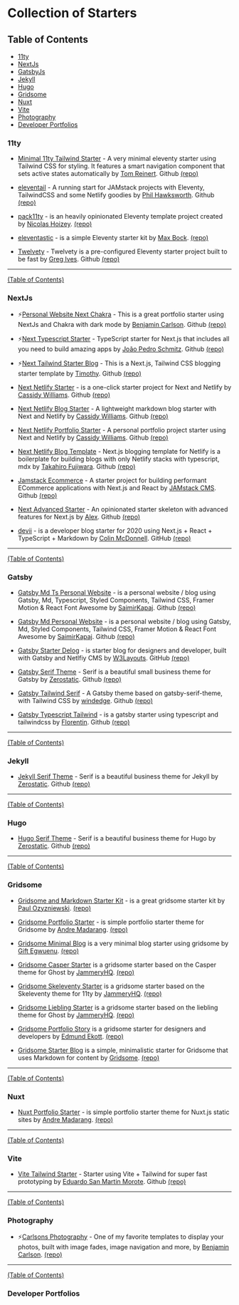 # Collection of Starters

## Table of Contents

- [11ty](#11ty)
- [NextJs](#nextjs)
- [GatsbyJs](#gatsby)
- [Jekyll](#jekyll)
- [Hugo](#hugo)
- [Gridsome](#gridsome)
- [Nuxt](#nuxt)
- [Vite](#vite)
- [Photography](#photography)
- [Developer Portfolios](#developer-portfolios)




### 11ty

- [Minimal 11ty Tailwind Starter](https://clever-newton-cbb08a.netlify.app) - A very minimal eleventy starter using Tailwind CSS for styling.  It features a smart navigation component that sets active states automatically by [Tom Reinert](https://github.com/tomreinert).  Github [(repo)](https://github.com/tomreinert/minimal-11ty-tailwind-starter)


- [eleventail](https://eleventail.netlify.app) - A running start for JAMstack projects with Eleventy, TailwindCSS and some Netlify goodies by [Phil Hawksworth](https://www.hawksworx.com).  Github [(repo)](https://github.com/philhawksworth/eleventail)


- [pack11ty](https://pack11ty.dev) - is an heavily opinionated Eleventy template project created by [Nicolas Hoizey](https://nicolas-hoizey.com). [(repo)](https://github.com/nhoizey/pack11ty)
  

- [eleventastic](https://eleventastic.netlify.app) - is a simple Eleventy starter kit by [Max Bock](https://mxb.dev). [(repo)](https://github.com/maxboeck/eleventastic)
  

- [Twelvety](https://twelvety.netlify.app) - Twelvety is a pre-configured Eleventy starter project built to be fast by [Greg Ives](https://gregives.co.uk).  Github [(repo)](https://github.com/gregives/Twelvety)
  


------------------
[(Table of Contents)](#table-of-contents)


### NextJs

- ⚡️[Personal Website Next Chakra](https://github.com/bjcarlson42/personal-website-nextjs-chakra) - This is a great portfolio starter using NextJs and Chakra with dark mode by [Benjamin Carlson](https://benjamincarlson.io).  Github [(repo)](https://github.com/bjcarlson42/personal-website-nextjs-chakra)


- ⚡️[Next Typescript Starter](https://nextjs-starter-ts.vercel.app) - TypeScript starter for Next.js that includes all you need to build amazing apps by [João Pedro Schmitz](https://joaopedro.dev).  Github [(repo)](https://github.com/jpedroschmitz/typescript-nextjs-starter)


- ⚡️[Next Tailwind Starter Blog](https://tailwind-nextjs-starter-blog.vercel.app) - This is a Next.js, Tailwind CSS blogging starter template by [Timothy](https://www.timlrx.com).  Github [(repo)](https://github.com/timlrx/tailwind-nextjs-starter-blog)


- [Next Netlify Starter](https://next-starter.netlify.app) - is a one-click starter project for Next and Netlify by [Cassidy Williams](https://cassidoo.co).  Github  [(repo)](https://github.com/cassidoo/next-netlify-starter)
  

- [Next Netlify Blog Starter](https://next-netlify-blog-starter.netlify.app) - A lightweight markdown blog starter with Next and Netlify by [Cassidy Williams](https://cassidoo.co).  Github  [(repo)](https://github.com/cassidoo/next-netlify-blog-starter)


- [Next Netlify Portfolio Starter](https://next-portfolio-starter.netlify.app) - A personal portfolio project starter using Next and Netlify by [Cassidy Williams](https://cassidoo.co).  Github  [(repo)](https://github.com/cassidoo/next-netlify-portfolio-starter)


- [Next Netlify Blog Template](https://nextjs-netlify-blog-template.netlify.app) - Next.js blogging template for Netlify is a boilerplate for building blogs with only Netlify stacks with typescript, mdx by [Takahiro Fujiwara](https://github.com/wutali).  Github [(repo)](https://github.com/wutali/nextjs-netlify-blog-template)


- [Jamstack Ecommerce](https://www.jamstackecommerce.dev) - A starter project for building performant ECommerce applications with Next.js and React by [JAMstack CMS](https://github.com/jamstack-cms).  Github [(repo)](https://github.com/jamstack-cms/jamstack-ecommerce)
  

- [Next Advanced Starter](https://nextjs-advanced-starter.vercel.app) - An opinionated starter skeleton with advanced features for Next.js by [Alex](https://gogl.io).  Github  [(repo)](https://github.com/agcty/nextjs-advanced-starter)
 

- [devii](https://devii.dev) - is a developer blog starter for 2020 using Next.js + React + TypeScript + Markdown by [Colin McDonnell](https://colinhacks.com).   GitHub [(repo)](https://github.com/colinhacks/devii)
  


------------------
[(Table of Contents)](#table-of-contents)


### Gatsby

- [Gatsby Md Ts Personal Website](https://gatsby-markdown-typescript-personal-website.netlify.app) - is a personal website / blog using Gatsby, Md, Typescript, Styled Components, Tailwind CSS, Framer Motion & React Font Awesome by [SaimirKapaj](https://github.com/SaimirKapaj).  Github [(repo)](https://github.com/SaimirKapaj/gatsby-markdown-typescript-personal-website)

- [Gatsby Md Personal Website](https://gatsby-markdown-personal-website.netlify.app) - is a personal website / blog using Gatsby, Md, Styled Components, Tailwind CSS, Framer Motion & React Font Awesome by [SaimirKapaj](https://github.com/SaimirKapaj).  Github [(repo)](https://github.com/SaimirKapaj/gatsby-markdown-personal-website)


- [Gatsby Starter Delog](https://delog-w3layouts.netlify.app) - is starter blog for designers and developer, built with Gatsby and Netlfiy CMS by [W3Layouts](https://github.com/W3Layouts).  GitHub [(repo)](https://github.com/W3Layouts/gatsby-starter-delog)
  

- [Gatsby Serif Theme](https://gatsby-serif.netlify.app) - Serif is a beautiful small business theme for Gatsby by [Zerostatic](https://www.zerostatic.io).  Github [(repo)](https://github.com/zerostaticthemes/gatsby-serif-theme)


- [Gatsby Tailwind Serif](https://gatsby-tailwind-serif.netlify.app) - A Gatsby theme based on gatsby-serif-theme, with Tailwind CSS by [windedge](https://github.com/windedge).  Github [(repo)](https://github.com/windedge/gatsby-tailwind-serif)


- [Gatsby Typescript Tailwind](https://gatsby-typescript-tailwind.netlify.app) - is a gatsby starter using typescript and tailwindcss by [Florentin](https://ecklf.com).  Github [(repo)](https://github.com/impulse/gatsby-typescript-tailwind)


------------------
[(Table of Contents)](#table-of-contents)


### Jekyll

- [Jekyll Serif Theme](https://jekyll-serif.netlify.app) - Serif is a beautiful business theme for Jekyll by [Zerostatic](https://www.zerostatic.io).  Github [(repo)](https://github.com/zerostaticthemes/jekyll-serif-theme)

------------------
[(Table of Contents)](#table-of-contents)


### Hugo

- [Hugo Serif Theme](https://hugo-serif.netlify.app) - Serif is a beautiful business theme for Hugo by [Zerostatic](https://www.zerostatic.io).  Github [(repo)](https://github.com/zerostaticthemes/hugo-serif-theme)

------------------
[(Table of Contents)](#table-of-contents)



### Gridsome

- [Gridsome and Markdown Starter Kit](https://gridsome-and-markdown-starter-kit.netlify.app) - is a great gridsome starter kit by [Paul Ozyzniewski](https://www.paulthedeveloper.com).   [(repo)](https://github.com/OziOcb/Gridsome-and-Markdown-Starter-Kit)
  

- [Gridsome Portfolio Starter](https://gridsome-portfolio-starter.netlify.app) - is simple portfolio starter theme for Gridsome by [Andre Madarang](https://andremadarang.com).   [(repo)](https://github.com/drehimself/gridsome-portfolio-starter)


- [Gridsome Minimal Blog](https://gridsome-blog-telerik.netlify.app) is a very minimal blog starter using gridsome by [Gift Egwuenu](https://www.giftegwuenu.dev).    [(repo)](https://github.com/lauragift21/gridsome-minimal-blog)


- [Gridsome Casper Starter](https://casper.jammeryhq.com) is a gridsome starter based on the Casper theme for Ghost by [JammeryHQ](https://jammeryhq.com).   [(repo)](https://github.com/jammeryhq/gridsome-starter-casper-v3)
  

- [Gridsome Skeleventy Starter](https://skeleventy.jammeryhq.com) is a gridsome starter based on the Skeleventy theme for 11ty by [JammeryHQ](https://jammeryhq.com).   [(repo)](https://github.com/jammeryhq/gridsome-starter-skeleventy)
  

- [Gridsome Liebling Starter](https://liebling.jammeryhq.com) is a gridsome starter based on the liebling theme for Ghost by [JammeryHQ](https://jammeryhq.com).   [(repo)](https://github.com/jammeryhq/gridsome-starter-liebling)
  

- [Gridsome Portfolio Story](https://gridsome-portfolio-story.netlify.app) is a gridsome starter for designers and developers by [Edmund Ekott](https://timfon.dev).    [(repo)](https://github.com/Edmund1645/gridsome-portfolio-story)
 

- [Gridsome Starter Blog](https://gridsome-starter-blog.netlify.app) is a simple, minimalistic starter for Gridsome that uses Markdown for content by [Gridsome](https://gridsome.org).    [(repo)](https://github.com/gridsome/gridsome-starter-blog)


------------------
[(Table of Contents)](#table-of-contents)

### Nuxt

- [Nuxt Portfolio Starter](https://nuxt-portfolio-starter.netlify.app) - is simple portfolio starter theme for Nuxt.js static sites by [Andre Madarang](https://andremadarang.com). [(repo)](https://github.com/drehimself/nuxt-portfolio-starter)


------------------
[(Table of Contents)](#table-of-contents)


### Vite

- [Vite Tailwind Starter](https://vite-tailwind.esm.dev) - Starter using Vite + Tailwind for super fast prototyping by [Eduardo San Martin Morote](https://esm.dev).  Github [(repo)](https://github.com/posva/vite-tailwind-starter)

------------------
[(Table of Contents)](#table-of-contents)


### Photography

- ⚡️[Carlsons Photography](https://bjcarlson42.github.io/carlson-photography/index.html) - One of my favorite templates to display your photos, built with image fades, image navigation and more, by [Benjamin Carlson](https://benjamincarlson.io).  [(repo)](https://github.com/bjcarlson42/carlson-photography)

------------------
[(Table of Contents)](#table-of-contents)


### Developer Portfolios



